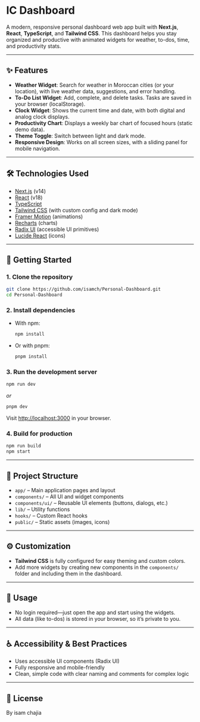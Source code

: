 # IC Dashboard

A modern, responsive personal dashboard web app built with **Next.js**, **React**, **TypeScript**, and **Tailwind CSS**. This dashboard helps you stay organized and productive with animated widgets for weather, to-dos, time, and productivity stats.

---

## ✨ Features

- **Weather Widget**: Search for weather in Moroccan cities (or your location), with live weather data, suggestions, and error handling.
- **To-Do List Widget**: Add, complete, and delete tasks. Tasks are saved in your browser (localStorage).
- **Clock Widget**: Shows the current time and date, with both digital and analog clock displays.
- **Productivity Chart**: Displays a weekly bar chart of focused hours (static demo data).
- **Theme Toggle**: Switch between light and dark mode.
- **Responsive Design**: Works on all screen sizes, with a sliding panel for mobile navigation.

---

## 🛠️ Technologies Used

- [Next.js](https://nextjs.org/) (v14)
- [React](https://react.dev/) (v18)
- [TypeScript](https://www.typescriptlang.org/)
- [Tailwind CSS](https://tailwindcss.com/) (with custom config and dark mode)
- [Framer Motion](https://www.framer.com/motion/) (animations)
- [Recharts](https://recharts.org/) (charts)
- [Radix UI](https://www.radix-ui.com/) (accessible UI primitives)
- [Lucide React](https://lucide.dev/) (icons)

---

## 🚀 Getting Started

### 1. Clone the repository
```bash
git clone https://github.com/isamch/Personal-Dashboard.git
cd Personal-Dashboard
```

### 2. Install dependencies
- With npm:
  ```bash
  npm install
  ```
- Or with pnpm:
  ```bash
  pnpm install
  ```

### 3. Run the development server
```bash
npm run dev
```
_or_
```bash
pnpm dev
```
Visit [http://localhost:3000](http://localhost:3000) in your browser.

### 4. Build for production
```bash
npm run build
npm start
```

---

## 📁 Project Structure

- `app/` – Main application pages and layout
- `components/` – All UI and widget components
- `components/ui/` – Reusable UI elements (buttons, dialogs, etc.)
- `lib/` – Utility functions
- `hooks/` – Custom React hooks
- `public/` – Static assets (images, icons)

---

## ⚙️ Customization

- **Tailwind CSS** is fully configured for easy theming and custom colors.
- Add more widgets by creating new components in the `components/` folder and including them in the dashboard.

---

## 👤 Usage

- No login required—just open the app and start using the widgets.
- All data (like to-dos) is stored in your browser, so it’s private to you.

---

## ♿ Accessibility & Best Practices

- Uses accessible UI components (Radix UI)
- Fully responsive and mobile-friendly
- Clean, simple code with clear naming and comments for complex logic

---

## 📄 License

By isam chajia
